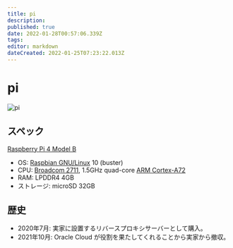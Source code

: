 ```yaml
---
title: pi
description: 
published: true
date: 2022-01-28T00:57:06.339Z
tags: 
editor: markdown
dateCreated: 2022-01-25T07:23:22.013Z
---
```


# pi
![pi](https://gyazo.com/a47f6d8d27e33eaaf637115109d92e72/max_size/300)

## スペック
[Raspberry Pi 4 Model B](https://www.raspberrypi.org/products/raspberry-pi-4-model-b/specifications/)
* OS: [Raspbian GNU/Linux](https://www.raspbian.org/) 10 (buster)
* CPU: [Broadcom 2711](https://www.raspberrypi.org/documentation/hardware/raspberrypi/bcm2711/README.md), 1.5GHz quad-core [ARM Cortex-A72](https://www.arm.com/ja/products/silicon-ip-cpu/cortex-a/cortex-a72)
* RAM: LPDDR4 4GB
* ストレージ: microSD 32GB

## 歴史
* 2020年7月: 実家に設置するリバースプロキシサーバーとして購入。
* 2021年10月: Oracle Cloud が役割を果たしてくれることから実家から撤収。